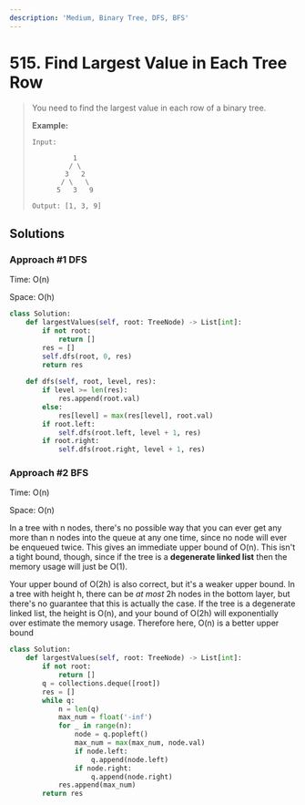 ```yaml
---
description: 'Medium, Binary Tree, DFS, BFS'
---
```


# 515. Find Largest Value in Each Tree Row

> You need to find the largest value in each row of a binary tree.
>
> **Example:**  
>
>
> ```text
> Input: 
>
>           1
>          / \
>         3   2
>        / \   \  
>       5   3   9 
>
> Output: [1, 3, 9]
> ```

## Solutions

### Approach \#1 DFS

Time: O\(n\)

Space: O\(h\)

```python
class Solution:
    def largestValues(self, root: TreeNode) -> List[int]:
        if not root:
            return []
        res = []
        self.dfs(root, 0, res)
        return res
        
    def dfs(self, root, level, res):
        if level >= len(res):
            res.append(root.val)
        else:
            res[level] = max(res[level], root.val)
        if root.left:
            self.dfs(root.left, level + 1, res)
        if root.right:
            self.dfs(root.right, level + 1, res)
```

### Approach \#2 BFS

Time: O\(n\)

Space: O\(n\)

In a tree with n nodes, there's no possible way that you can ever get any more than n nodes into the queue at any one time, since no node will ever be enqueued twice. This gives an immediate upper bound of O\(n\). This isn't a tight bound, though, since if the tree is a **degenerate linked list** then the memory usage will just be O\(1\).

Your upper bound of O\(2h\) is also correct, but it's a weaker upper bound. In a tree with height h, there can be _at most_ 2h nodes in the bottom layer, but there's no guarantee that this is actually the case. If the tree is a degenerate linked list, the height is O\(n\), and your bound of O\(2h\) will exponentially over estimate the memory usage. Therefore here, O\(n\) is a better upper bound

```python
class Solution:
    def largestValues(self, root: TreeNode) -> List[int]:
        if not root:
            return []
        q = collections.deque([root])
        res = []
        while q:
            n = len(q)
            max_num = float('-inf')
            for _ in range(n):
                node = q.popleft()
                max_num = max(max_num, node.val)
                if node.left:
                    q.append(node.left)
                if node.right:
                    q.append(node.right)
            res.append(max_num)
        return res
```

